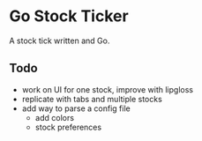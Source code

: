 # Go Stock Ticker
A stock tick written and Go.

## Todo
* work on UI for one stock, improve with lipgloss
* replicate with tabs and multiple stocks
* add way to parse a config file 
    * add colors
    * stock preferences 
